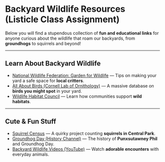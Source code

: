 # Backyard Wildlife Resources (Listicle Class Assignment)

Below you will find a stupendous collection of **fun and educational links** for anyone curious about the wildlife that roam our backyards, from **groundhogs** to squirrels and beyond!  

---

## Learn About Backyard Wildlife
- [National Wildlife Federation: Garden for Wildlife](https://www.nwf.org/Garden-for-Wildlife) — Tips on making your yard a safe space for **local critters**.  
- [All About Birds (Cornell Lab of Ornithology)](https://www.allaboutbirds.org/) — A massive database on **birds you might spot** in your yard.  
- [Wildlife Habitat Council](https://www.wildlifehc.org/) — Learn how communities support **wild habitats**.  

---

## Cute & Fun Stuff
- [Squirrel Census](https://www.thesquirrelcensus.com/) — A quirky project counting **squirrels in Central Park**.  
- [Groundhog Day (History Channel)](https://www.history.com/topics/holidays/groundhog-day) — The history of **Punxsutawney Phil** and Groundhog Day.  
- [Backyard Wildlife Videos (YouTube)](https://www.youtube.com/results?search_query=backyard+wildlife) — Watch **adorable encounters** with everyday animals. 
